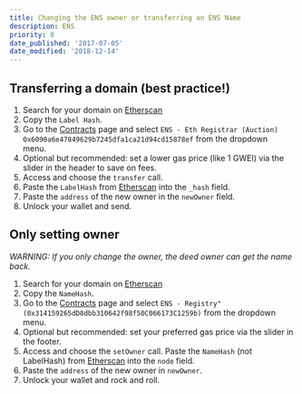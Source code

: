 ```yaml
---
title: Changing the ENS owner or transferring an ENS Name
description: ENS
priority: 8
date_published: '2017-07-05'
date_modified: '2018-12-14'
---
```


## Transferring a domain (best practice!)

1. Search for your domain on [Etherscan](https://etherscan.io/enslookup?q=yourname.eth)
2. Copy the `Label Hash`.
3. Go to the [Contracts](https://mycrypto.com/contracts/interact) page and select `ENS - Eth Registrar (Auction) 0x6090a6e47849629b7245dfa1ca21d94cd15878ef` from the dropdown menu. 
4. Optional but recommended: set a lower gas price (like 1 GWEI) via the slider in the header to save on fees.
5. Access and choose the `transfer` call.
6. Paste the `LabelHash` from [Etherscan](https://etherscan.io/) into the `_hash` field.
7. Paste the `address` of the new owner in the `newOwner` field. 
8. Unlock your wallet and send.

## Only setting owner

*WARNING: If you only change the owner, the deed owner can get the name back.*

1. Search for your domain on [Etherscan](https://etherscan.io/enslookup?q=yourname.eth)
2. Copy the `NameHash`.
3. Go to the [Contracts](https://mycrypto.com/contracts/interact) page and select `ENS - Registry" (0x314159265dD8dbb310642f98f50C066173C1259b)` from the dropdown menu. 
4. Optional but recommended: set your preferred gas price via the slider in the footer.
5. Access and choose the `setOwner` call. Paste the `NameHash` (not LabelHash) from [Etherscan](https://etherscan.io/) into the `node` field.
6. Paste the `address` of the new owner in `newOwner`. 
7. Unlock your wallet and rock and roll.
